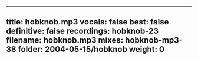 
---
title: hobknob.mp3
vocals: false
best: false
definitive: false
recordings: hobknob-23
filename: hobknob.mp3
mixes: hobknob-mp3-38
folder: 2004-05-15/hobknob
weight: 0
---
